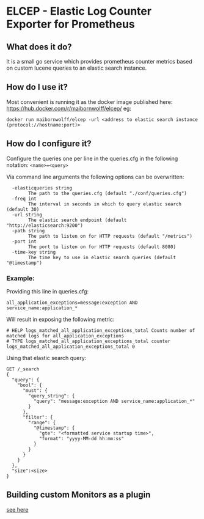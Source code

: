 ELCEP - Elastic Log Counter Exporter for Prometheus
===================================================

## What does it do?
It is a small go service which provides prometheus counter metrics based on custom lucene queries to an elastic search instance.

## How do I use it?
Most convenient is running it as the docker image published here: https://hub.docker.com/r/maibornwolff/elcep/ eg:
```
docker run maibornwolff/elcep -url <address to elastic search instance (protocol://hostname:port)>
```

## How do I configure it?
Configure the queries one per line in the queries.cfg in the following notation: `<name>=<query>`

Via command line arguments the following options can be overwritten:
```
  -elasticqueries string
    	The path to the queries.cfg (default "./conf/queries.cfg")
  -freq int
    	The interval in seconds in which to query elastic search (default 30)
  -url string
    	The elastic search endpoint (default "http://elasticsearch:9200")
  -path string
    	The path to listen on for HTTP requests (default "/metrics")
  -port int
    	The port to listen on for HTTP requests (default 8080)
  -time-key string
        The time key to use in elastic search queries (default "@timestamp")
```

### Example:
Providing this line in queries.cfg: 
```
all_application_exceptions=message:exception AND service_name:application_*
```

Will result in exposing the following metric:
```
# HELP logs_matched_all_application_exceptions_total Counts number of matched logs for all_application_exceptions
# TYPE logs_matched_all_application_exceptions_total counter
logs_matched_all_application_exceptions_total 0
```

Using that elastic search query:
```
GET /_search
{
  "query": {
    "bool": {
      "must": {
        "query_string": {
          "query": "message:exception AND service_name:application_*"
        }
      },
      "filter": {
        "range": {
          "@timestamp": {
            "gte": "<formatted service startup time>",
            "format": "yyyy-MM-dd hh:mm:ss"
          }
        }
      }
    }
  },
  "size":<size>
}
```

## Building custom Monitors as a plugin

[see here](BUILD-CUSTOM-MONITOR.md)
